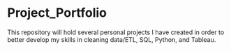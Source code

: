 # Project_Portfolio

This repository will hold several personal projects I have created in order to better develop my skills in cleaning data/ETL, SQL, Python, and Tableau.
